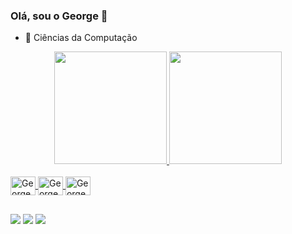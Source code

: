 ### Olá, sou o George 👋


- 🌱 Ciências da Computação
<div align="center">
  <a href="https://github.com/Georgedtx">
  <img height="180em" src="https://github-readme-stats.vercel.app/api?username=Georgedtx&show_icons=true&theme=dark&include_all_commits=true&count_private=true"/>
  <img height="180em" src="https://github-readme-stats.vercel.app/api/top-langs/?username=Georgedtx&layout=compact&langs_count=7&theme=dark"/>
</div>
<div style="display: inline_block"><br>
  <!--
  <img align="center" alt="George-JavaScript" height="30" width="40" src="https://cdn.jsdelivr.net/gh/devicons/devicon/icons/vuejs/vuejs-original.svg">
  -->
  
  <img align="center" alt="George-Java" height="30" width="40" src="https://cdn.jsdelivr.net/gh/devicons/devicon/icons/csharp/csharp-original.svg">
  <img align="center" alt="George-Java" height="30" width="40" src="https://cdn.jsdelivr.net/gh/devicons/devicon/icons/java/java-plain.svg">
  <img align="center" alt="George-JavaScript" height="30" width="40" src="https://cdn.jsdelivr.net/gh/devicons/devicon/icons/javascript/javascript-original.svg">
  <!--<img align="center" alt="George-HTML" height="30" width="40" src="https://cdn.jsdelivr.net/gh/devicons/devicon/icons/html5/html5-plain.svg">
  <img align="center" alt="George-CSS" height="30" width="40" src="https://cdn.jsdelivr.net/gh/devicons/devicon/icons/css3/css3-plain.svg">
-->
  
</div>
  
   ##
 
<div> 
  <a href="https://www.linkedin.com/in/georgedantasti/" target="_blank"><img src="https://img.shields.io/badge/-LinkedIn-%230077B5?style=for-the-badge&logo=linkedin&logoColor=white" target="_blank"></a> 
  <a href = "mailto:george.dantas2240@gmail.com"><img src="https://img.shields.io/badge/Gmail-D14836?style=for-the-badge&logo=gmail&logoColor=white" target="_blank"></a> 
  <a href="https://wa.me/5579996470808"><img src="https://img.shields.io/badge/WHATSAPP-%2325D366.svg?&style=for-the-badge&logo=whatsapp&logoColor=white" />
</div>
<!--
**Georgedtx/Georgedtx** is a ✨ _special_ ✨ repository because its `README.md` (this file) appears on your GitHub profile.

Here are some ideas to get you started:

- 🔭 I’m currently working on ...
- 🌱 I’m currently learning ...
- 👯 I’m looking to collaborate on ...
- 🤔 I’m looking for help with ...
- 💬 Ask me about ...
- 📫 How to reach me: ...
- 😄 Pronouns: ...
- ⚡ Fun fact: ...
-->
